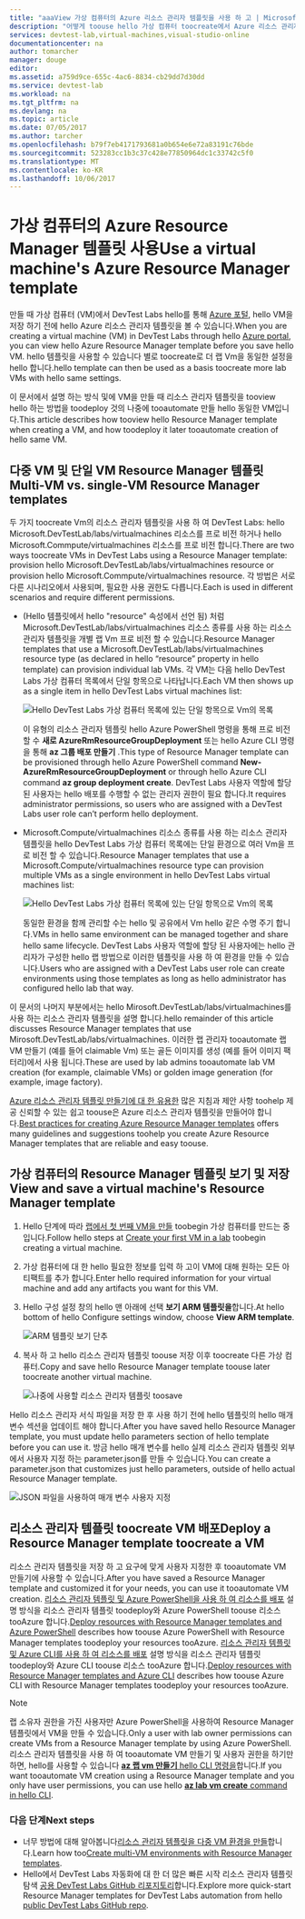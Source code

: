 ```yaml
---
title: "aaaView 가상 컴퓨터의 Azure 리소스 관리자 템플릿을 사용 하 고 | Microsoft Docs"
description: "어떻게 toouse hello 가상 컴퓨터 toocreate에서 Azure 리소스 관리자 템플릿을 다른 Vm에 알아봅니다"
services: devtest-lab,virtual-machines,visual-studio-online
documentationcenter: na
author: tomarcher
manager: douge
editor: 
ms.assetid: a759d9ce-655c-4ac6-8834-cb29dd7d30dd
ms.service: devtest-lab
ms.workload: na
ms.tgt_pltfrm: na
ms.devlang: na
ms.topic: article
ms.date: 07/05/2017
ms.author: tarcher
ms.openlocfilehash: b79f7eb4171793681a0b654e6e72a83191c76bde
ms.sourcegitcommit: 523283cc1b3c37c428e77850964dc1c33742c5f0
ms.translationtype: MT
ms.contentlocale: ko-KR
ms.lasthandoff: 10/06/2017
---
```

# <a name="use-a-virtual-machines-azure-resource-manager-template"></a><span data-ttu-id="69b7b-103">가상 컴퓨터의 Azure Resource Manager 템플릿 사용</span><span class="sxs-lookup"><span data-stu-id="69b7b-103">Use a virtual machine's Azure Resource Manager template</span></span>

<span data-ttu-id="69b7b-104">만들 때 가상 컴퓨터 (VM)에서 DevTest Labs hello를 통해 [Azure 포털](http://go.microsoft.com/fwlink/p/?LinkID=525040), hello VM을 저장 하기 전에 hello Azure 리소스 관리자 템플릿을 볼 수 있습니다.</span><span class="sxs-lookup"><span data-stu-id="69b7b-104">When you are creating a virtual machine (VM) in DevTest Labs through hello [Azure portal](http://go.microsoft.com/fwlink/p/?LinkID=525040), you can view hello Azure Resource Manager template before you save hello VM.</span></span> <span data-ttu-id="69b7b-105">hello 템플릿을 사용할 수 있습니다 별로 toocreate로 더 랩 Vm을 동일한 설정을 hello 합니다.</span><span class="sxs-lookup"><span data-stu-id="69b7b-105">hello template can then be used as a basis toocreate more lab VMs with hello same settings.</span></span>

<span data-ttu-id="69b7b-106">이 문서에서 설명 하는 방식 및에 VM을 만들 때 리소스 관리자 템플릿을 tooview hello 하는 방법을 toodeploy 것의 나중에 tooautomate 만들 hello 동일한 VM입니다.</span><span class="sxs-lookup"><span data-stu-id="69b7b-106">This article describes how tooview hello Resource Manager template when creating a VM, and how toodeploy it later tooautomate creation of hello same VM.</span></span>

## <a name="multi-vm-vs-single-vm-resource-manager-templates"></a><span data-ttu-id="69b7b-107">다중 VM 및 단일 VM Resource Manager 템플릿</span><span class="sxs-lookup"><span data-stu-id="69b7b-107">Multi-VM vs. single-VM Resource Manager templates</span></span>
<span data-ttu-id="69b7b-108">두 가지 toocreate Vm의 리소스 관리자 템플릿을 사용 하 여 DevTest Labs: hello Microsoft.DevTestLab/labs/virtualmachines 리소스를 프로 비전 하거나 hello Microsoft.Commpute/virtualmachines 리소스를 프로 비전 합니다.</span><span class="sxs-lookup"><span data-stu-id="69b7b-108">There are two ways toocreate VMs in DevTest Labs using a Resource Manager template: provision hello Microsoft.DevTestLab/labs/virtualmachines resource or provision hello Microsoft.Commpute/virtualmachines resource.</span></span> <span data-ttu-id="69b7b-109">각 방법은 서로 다른 시나리오에서 사용되며, 필요한 사용 권한도 다릅니다.</span><span class="sxs-lookup"><span data-stu-id="69b7b-109">Each is used in different scenarios and require different permissions.</span></span>

- <span data-ttu-id="69b7b-110">(Hello 템플릿에서 hello "resource" 속성에서 선언 됨) 처럼 Microsoft.DevTestLab/labs/virtualmachines 리소스 종류를 사용 하는 리소스 관리자 템플릿을 개별 랩 Vm 프로 비전 할 수 있습니다.</span><span class="sxs-lookup"><span data-stu-id="69b7b-110">Resource Manager templates that use a Microsoft.DevTestLab/labs/virtualmachines resource type (as declared in hello “resource” property in hello template) can provision individual lab VMs.</span></span> <span data-ttu-id="69b7b-111">각 VM는 다음 hello DevTest Labs 가상 컴퓨터 목록에서 단일 항목으로 나타납니다.</span><span class="sxs-lookup"><span data-stu-id="69b7b-111">Each VM then shows up as a single item in hello DevTest Labs virtual machines list:</span></span>

   ![Hello DevTest Labs 가상 컴퓨터 목록에 있는 단일 항목으로 Vm의 목록](./media/devtest-lab-use-arm-template/devtestlab-lab-vm-single-item.png)

   <span data-ttu-id="69b7b-113">이 유형의 리소스 관리자 템플릿 hello Azure PowerShell 명령을 통해 프로 비전 할 수 **새로 AzureRmResourceGroupDeployment** 또는 hello Azure CLI 명령을 통해 **az 그룹 배포 만들기** .</span><span class="sxs-lookup"><span data-stu-id="69b7b-113">This type of Resource Manager template can be provisioned through hello Azure PowerShell command **New-AzureRmResourceGroupDeployment** or through hello Azure CLI command **az group deployment create**.</span></span> <span data-ttu-id="69b7b-114">DevTest Labs 사용자 역할에 할당 된 사용자는 hello 배포를 수행할 수 없는 관리자 권한이 필요 합니다.</span><span class="sxs-lookup"><span data-stu-id="69b7b-114">It requires administrator permissions, so users who are assigned with a DevTest Labs user role can’t perform hello deployment.</span></span> 

- <span data-ttu-id="69b7b-115">Microsoft.Compute/virtualmachines 리소스 종류를 사용 하는 리소스 관리자 템플릿을 hello DevTest Labs 가상 컴퓨터 목록에는 단일 환경으로 여러 Vm을 프로 비전 할 수 있습니다.</span><span class="sxs-lookup"><span data-stu-id="69b7b-115">Resource Manager templates that use a Microsoft.Compute/virtualmachines resource type can provision multiple VMs as a single environment in hello DevTest Labs virtual machines list:</span></span>

   ![Hello DevTest Labs 가상 컴퓨터 목록에 있는 단일 항목으로 Vm의 목록](./media/devtest-lab-use-arm-template/devtestlab-lab-vm-single-environment.png)

   <span data-ttu-id="69b7b-117">동일한 환경을 함께 관리할 수는 hello 및 공유에서 Vm hello 같은 수명 주기 합니다.</span><span class="sxs-lookup"><span data-stu-id="69b7b-117">VMs in hello same environment can be managed together and share hello same lifecycle.</span></span> <span data-ttu-id="69b7b-118">DevTest Labs 사용자 역할에 할당 된 사용자에는 hello 관리자가 구성한 hello 랩 방법으로 이러한 템플릿을 사용 하 여 환경을 만들 수 있습니다.</span><span class="sxs-lookup"><span data-stu-id="69b7b-118">Users who are assigned with a DevTest Labs user role can create environments using those templates as long as hello administrator has configured hello lab that way.</span></span>

<span data-ttu-id="69b7b-119">이 문서의 나머지 부분에서는 hello Mirosoft.DevTestLab/labs/virtualmachines를 사용 하는 리소스 관리자 템플릿을 설명 합니다.</span><span class="sxs-lookup"><span data-stu-id="69b7b-119">hello remainder of this article discusses Resource Manager templates that use Mirosoft.DevTestLab/labs/virtualmachines.</span></span> <span data-ttu-id="69b7b-120">이러한 랩 관리자 tooautomate 랩 VM 만들기 (예를 들어 claimable Vm) 또는 골든 이미지를 생성 (예를 들어 이미지 팩터리)에서 사용 됩니다.</span><span class="sxs-lookup"><span data-stu-id="69b7b-120">These are used by lab admins tooautomate lab VM creation (for example, claimable VMs) or golden image generation (for example, image factory).</span></span>

<span data-ttu-id="69b7b-121">[Azure 리소스 관리자 템플릿 만들기에 대 한 유용한](https://docs.microsoft.com/azure/azure-resource-manager/resource-manager-template-best-practices) 많은 지침과 제안 사항 toohelp 제공 신뢰할 수 있는 쉽고 toouse은 Azure 리소스 관리자 템플릿을 만들어야 합니다.</span><span class="sxs-lookup"><span data-stu-id="69b7b-121">[Best practices for creating Azure Resource Manager templates](https://docs.microsoft.com/azure/azure-resource-manager/resource-manager-template-best-practices) offers many guidelines and suggestions toohelp you create Azure Resource Manager templates that are reliable and easy toouse.</span></span>

## <a name="view-and-save-a-virtual-machines-resource-manager-template"></a><span data-ttu-id="69b7b-122">가상 컴퓨터의 Resource Manager 템플릿 보기 및 저장</span><span class="sxs-lookup"><span data-stu-id="69b7b-122">View and save a virtual machine's Resource Manager template</span></span>
1. <span data-ttu-id="69b7b-123">Hello 단계에 따라 [랩에서 첫 번째 VM을 만들](devtest-lab-create-first-vm.md) toobegin 가상 컴퓨터를 만드는 중입니다.</span><span class="sxs-lookup"><span data-stu-id="69b7b-123">Follow hello steps at [Create your first VM in a lab](devtest-lab-create-first-vm.md) toobegin creating a virtual machine.</span></span>
1. <span data-ttu-id="69b7b-124">가상 컴퓨터에 대 한 hello 필요한 정보를 입력 하 고이 VM에 대해 원하는 모든 아티팩트를 추가 합니다.</span><span class="sxs-lookup"><span data-stu-id="69b7b-124">Enter hello required information for your virtual machine and add any artifacts you want for this VM.</span></span>
1. <span data-ttu-id="69b7b-125">Hello 구성 설정 창의 hello 맨 아래에 선택 **보기 ARM 템플릿을**합니다.</span><span class="sxs-lookup"><span data-stu-id="69b7b-125">At hello bottom of hello Configure settings window, choose **View ARM template**.</span></span>

   ![ARM 템플릿 보기 단추](./media/devtest-lab-use-arm-template/devtestlab-lab-view-rm-template.png)
1. <span data-ttu-id="69b7b-127">복사 하 고 hello 리소스 관리자 템플릿 toouse 저장 이후 toocreate 다른 가상 컴퓨터.</span><span class="sxs-lookup"><span data-stu-id="69b7b-127">Copy and save hello Resource Manager template toouse later toocreate another virtual machine.</span></span>

   ![나중에 사용할 리소스 관리자 템플릿 toosave](./media/devtest-lab-use-arm-template/devtestlab-lab-copy-rm-template.png)

<span data-ttu-id="69b7b-129">Hello 리소스 관리자 서식 파일을 저장 한 후 사용 하기 전에 hello 템플릿의 hello 매개 변수 섹션을 업데이트 해야 합니다.</span><span class="sxs-lookup"><span data-stu-id="69b7b-129">After you have saved hello Resource Manager template, you must update hello parameters section of hello template before you can use it.</span></span> <span data-ttu-id="69b7b-130">방금 hello 매개 변수를 hello 실제 리소스 관리자 템플릿 외부에서 사용자 지정 하는 parameter.json를 만들 수 있습니다.</span><span class="sxs-lookup"><span data-stu-id="69b7b-130">You can create a parameter.json that customizes just hello parameters, outside of hello actual Resource Manager template.</span></span> 

![JSON 파일을 사용하여 매개 변수 사용자 지정](./media/devtest-lab-use-arm-template/devtestlab-lab-custom-params.png)

## <a name="deploy-a-resource-manager-template-toocreate-a-vm"></a><span data-ttu-id="69b7b-132">리소스 관리자 템플릿 toocreate VM 배포</span><span class="sxs-lookup"><span data-stu-id="69b7b-132">Deploy a Resource Manager template toocreate a VM</span></span>
<span data-ttu-id="69b7b-133">리소스 관리자 템플릿을 저장 하 고 요구에 맞게 사용자 지정한 후 tooautomate VM 만들기에 사용할 수 있습니다.</span><span class="sxs-lookup"><span data-stu-id="69b7b-133">After you have saved a Resource Manager template and customized it for your needs, you can use it tooautomate VM creation.</span></span> <span data-ttu-id="69b7b-134">[리소스 관리자 템플릿 및 Azure PowerShell을 사용 하 여 리소스를 배포](https://docs.microsoft.com/azure/azure-resource-manager/resource-group-template-deploy) 설명 방식을 리소스 관리자 템플릿 toodeploy와 Azure PowerShell toouse 리소스 tooAzure 합니다.</span><span class="sxs-lookup"><span data-stu-id="69b7b-134">[Deploy resources with Resource Manager templates and Azure PowerShell](https://docs.microsoft.com/azure/azure-resource-manager/resource-group-template-deploy) describes how toouse Azure PowerShell with Resource Manager templates toodeploy your resources tooAzure.</span></span> <span data-ttu-id="69b7b-135">[리소스 관리자 템플릿 및 Azure CLI를 사용 하 여 리소스를 배포](https://docs.microsoft.com/azure/azure-resource-manager/resource-group-template-deploy-cli) 설명 방식을 리소스 관리자 템플릿 toodeploy와 Azure CLI toouse 리소스 tooAzure 합니다.</span><span class="sxs-lookup"><span data-stu-id="69b7b-135">[Deploy resources with Resource Manager templates and Azure CLI](https://docs.microsoft.com/azure/azure-resource-manager/resource-group-template-deploy-cli) describes how toouse Azure CLI with Resource Manager templates toodeploy your resources tooAzure.</span></span>

> [!NOTE]
> <span data-ttu-id="69b7b-136">랩 소유자 권한을 가진 사용자만 Azure PowerShell을 사용하여 Resource Manager 템플릿에서 VM을 만들 수 있습니다.</span><span class="sxs-lookup"><span data-stu-id="69b7b-136">Only a user with lab owner permissions can create VMs from a Resource Manager template by using Azure PowerShell.</span></span> <span data-ttu-id="69b7b-137">리소스 관리자 템플릿을 사용 하 여 tooautomate VM 만들기 및 사용자 권한을 하기만 하면, hello를 사용할 수 있습니다 [ **az 랩 vm 만들기** hello CLI 명령을](https://docs.microsoft.com/cli/azure/lab/vm#create)합니다.</span><span class="sxs-lookup"><span data-stu-id="69b7b-137">If you want tooautomate VM creation using a Resource Manager template and you only have user permissions, you can use hello [**az lab vm create** command in hello CLI](https://docs.microsoft.com/cli/azure/lab/vm#create).</span></span>

### <a name="next-steps"></a><span data-ttu-id="69b7b-138">다음 단계</span><span class="sxs-lookup"><span data-stu-id="69b7b-138">Next steps</span></span>
* <span data-ttu-id="69b7b-139">너무 방법에 대해 알아봅니다[리소스 관리자 템플릿을 다중 VM 환경을 만들](devtest-lab-create-environment-from-arm.md)합니다.</span><span class="sxs-lookup"><span data-stu-id="69b7b-139">Learn how too[Create multi-VM environments with Resource Manager templates](devtest-lab-create-environment-from-arm.md).</span></span>
* <span data-ttu-id="69b7b-140">Hello에서 DevTest Labs 자동화에 대 한 더 많은 빠른 시작 리소스 관리자 템플릿 탐색 [공용 DevTest Labs GitHub 리포지토리](https://github.com/Azure/azure-quickstart-templates)합니다.</span><span class="sxs-lookup"><span data-stu-id="69b7b-140">Explore more quick-start Resource Manager templates for DevTest Labs automation from hello [public DevTest Labs GitHub repo](https://github.com/Azure/azure-quickstart-templates).</span></span>
